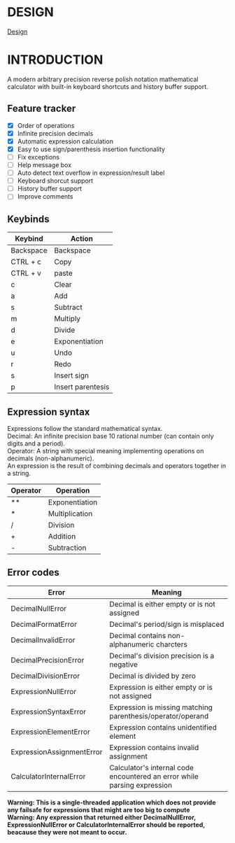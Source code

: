 # DESIGN
[Design](Calculator.png)

# INTRODUCTION
A modern arbitrary precision reverse polish notation mathematical calculator with built-in keyboard shortcuts and history buffer support.

## Feature tracker
- [x] Order of operations
- [x] Infinite precision decimals
- [X] Automatic expression calculation
- [X] Easy to use sign/parenthesis insertion functionality
- [ ] Fix exceptions
- [ ] Help message box
- [ ] Auto detect text overflow in expression/result label
- [ ] Keyboard shorcut support
- [ ] History buffer support
- [ ] Improve comments

## Keybinds
Keybind | Action
--------|-------
Backspace | Backspace
CTRL + c | Copy
CTRL + v | paste
c | Clear
a | Add
s | Subtract
m | Multiply
d | Divide
e | Exponentiation
u | Undo
r | Redo
s | Insert sign
p | Insert parentesis

## Expression syntax
Expressions follow the standard mathematical syntax. \
Decimal: An infinite precision base 10 rational number (can contain only digits and a period). \
Operator: A string with special meaning implementing operations on decimals (non-alphanumeric). \
An expression is the result of combining decimals and operators together in a string.

Operator | Operation
---------|----------
\*\* | Exponentiation
\* | Multiplication
\/ | Division
\+ | Addition
\- | Subtraction

## Error codes
Error | Meaning
------|--------
DecimalNullError | Decimal is either empty or is not assigned
DecimalFormatError | Decimal's period/sign is misplaced
DecimalInvalidError | Decimal contains non-alphanumeric charcters
DecimalPrecisionError | Decimal's division precision is a negative
DecimalDivisionError | Decimal is divided by zero
ExpressionNullError | Expression is either empty or is not assigned
ExpressionSyntaxError | Expression is missing matching parenthesis/operator/operand
ExpressionElementError | Expression contains unidentified element
ExpressionAssignmentError | Expression contains invalid assignment
CalculatorInternalError | Calculator's internal code encountered an error while parsing expression

**Warning: This is a single-threaded application which does not provide any failsafe for expressions that might are too big to compute** \
**Warning: Any expression that returned either DecimalNullError, ExpressionNullError or CalculatorInternalError should be reported, beacause they were not meant to occur.**
